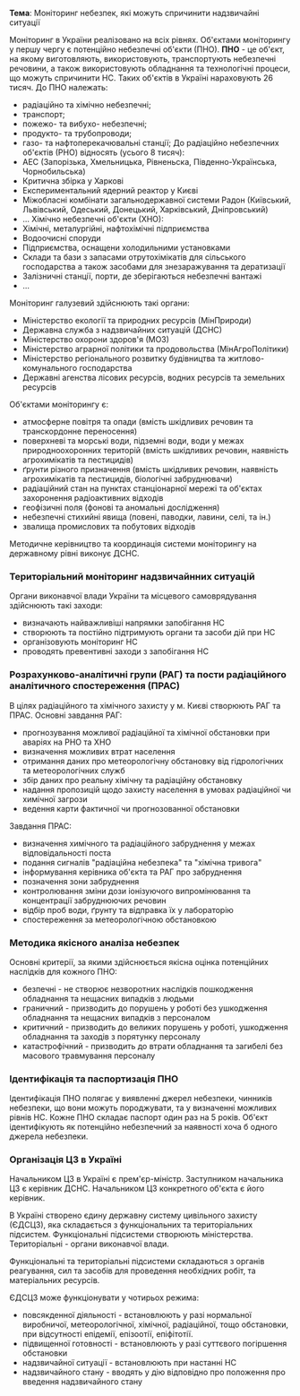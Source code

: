 __Тема__: Моніторинг небезпек, які можуть спричинити надзвичайні ситуації

Моніторинг в України реалізовано на всіх рівнях. Об'єктами моніторингу у першу чергу є потенційно небезпечні об'єкти (ПНО).
**ПНО** - це об'єкт, на якому виготовляють, використовують, транспортують небезпечні речовини, а також використовують обладнання та технологічні процеси, що можуть спричинити НС. Таких об'єктів в Україні нараховують 26 тисяч.
До ПНО належать:
 - радіаційно та хімічно небезпечні;
 - транспорт;
 - пожежо- та вибухо- небезпечні;
 - продукто- та трубопроводи;
 - газо- та нафтоперекачювальні станції;
До радіаційно небезпечних об'єктів (РНО) відносять (усього 8 тисяч):
 - АЕС (Запорізька, Хмельницька, Рівненьска, Південно-Українська, Чорнобильська)
 - Критична збірка у Харкові
 - Експериментальний ядерний реактор у Києві
 - Міжобласні комбінати загальнодержавної системи Радон (Київський, Львівський, Одеський, Донецький, Харківський, Дніпровський)
 - ...
Хімічно небезпечні об'єкти (ХНО):
 - Хімічні, металургійні, нафтохімічні підприємства
 - Водоочисні споруди
 - Підприємства, оснащени холодильними установками
 - Склади та бази з запасами отрутохімікатів для сільського господарства а також засобами для знезаражування та дератизації
 - Залізничні станції, порти, де зберігаються небезпечні вантажі
 - ...


Моніторинг галузевий здійснюють такі органи:
 - Міністерство екології та природних ресурсів (МінПрироди)
 - Державна служба з надзвичайних ситуацій (ДСНС)
 - Міністерство охорони здоров'я (МОЗ)
 - Міністерство аграрної політики та продовольства (МінАгроПолітики)
 - Міністерство регіонального розвитку будівництва та житлово-комунального господарства
 - Державні агенства лісових ресурсів, водних ресурсів та земельних ресурсів

Об'єктами моніторингу є:
  - атмосферне повітря та опади (вмість шкідливих речовин та транскордонне переносення)
  - поверхневі та морські води, підземні води, води у межах природноохоронних територій (вмість шкідливих речовин, наявність агрохимікатів та пестицидів)
  - ґрунти різного призначення (вмість шкідливих речовин, наявність агрохимікатів та пестицидів, біологічні забруднювачи)
  - радіаційний стан на пунктах станціонарної мережі та об'єктах захоронення радіоактивних відходів
  - геофізичні поля (фонові та аномальні дослідження)
  - небезпечні стихийні явища (повені, паводки, лавини, селі, та ін.)
  - звалища промислових та побутових відходів

Методичне керівництво та координація системи моніторингу на державному рівні виконує ДСНС.

### Територіальний моніторинг надзвичайнних ситуацій

Органи виконавчої влади України та місцевого самоврядування здійснюють такі заходи:
 - визначають найважливіші напрямки запобігання НС
 - створюють та постійно підтримують органи та засоби дій при НС
 - організовують моніторинг НС
 - проводять превентивні заходи з запобігання НС

### Розрахунково-аналітичні групи (РАГ) та пости радіаційного аналітичного спостереження (ПРАС)

В цілях радіаційного та хімічного захисту у м. Києві створюють РАГ та ПРАС. Основні завдання РАГ:
 - прогнозування можливої радіаційної та хімічної обстановки при аваріях на РНО та ХНО
 - визначення можливих втрат населення
 - отримання даних про метеорологічну обстановку від гідрологічних та метеорологічних служб
 - збір даних про реальну хімічну та радіаційну обстановку
 - надання пропозицій щодо захисту населення в умовах радіаційної чи химічної загрози
 - ведення карти фактичної чи прогнозованної обстановки

Завдання ПРАС:
 - визначення химічного та радіаційного забруднення у межах відповідальності поста
 - подання сигналів "радіаційна небезпека" та "хімічна тривога"
 - інформування керівника об'єкта та РАГ про забруднення
 - позначення зони забруднення
 - контролювання зміни дози іонізуючого випромінювання та концентрації забруднюючих речовин
 - відбір проб води, ґрунту та відправка їх у лабораторію
 - спостереження за метеорологічною обстановкою

### Методика якісного аналіза небезпек

Основні критерії, за якими здійснюється якісна оцінка потенційних наслідків для кожного ПНО:
 - безпечні - не створює незворотних наслідків пошкодження обладнання та нещасних випадків з людьми
 - граничний - призводить до порушень у роботі без ушкодження обладнання та нещасних випадків з персоналом
 - критичний - призводить до великих порушень у роботі, ушкодження обладнання та заходів з порятунку персоналу
 - катастрофічний - призводить до втрати обладнання та загибелі без масового травмування персоналу

### Ідентифікація та паспортизація ПНО

Ідентифікація ПНО полягає у виявленні джерел небезпеки, чинників небезпеки, що вони можуть породжувати, та у визначенні можливих рівнів НС.
Кожне ПНО складає паспорт один раз на 5 років.
Об'єкт ідентифікують як потенційно небезпечний за наявності хоча б одного джерела небезпеки.

### Організація ЦЗ в Україні
Начальником ЦЗ в Україні є прем'єр-міністр. Заступником начальника ЦЗ є керівник ДСНС. Начальником ЦЗ конкретного об'єкта є його керівник. 

В Україні створено єдину державну систему цивільного захисту (ЄДСЦЗ), яка складається з функціональних та територіальних підсистем. Функціональні підсистеми створюють міністерства. Територіальні - органи виконавчої влади. 

Функціональні та територіальні підсистеми складаються з органів реагування, сил та засобів для проведення необхідних робіт, та матеріальних ресурсів.

ЄДСЦЗ може функціонувати у чотирьох режима:
 - повсякденної діяльності - встановлюють у разі нормальної виробничої, метеорологічної, хімічної, радіаційної, тощо обстановки, при відсутності епідемії, епізоотії, епіфітотії.
 - підвищенної готовності - встановлюють у разі суттєвого погіршення обстановки
 - надзвичайної ситуації - встановлюють при настанні НС
 - надзвичайного стану - вводять у дію відповідно про положення про введення надзвичайного стану
